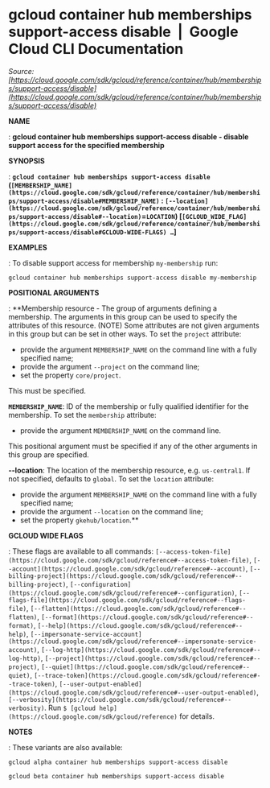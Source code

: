 # gcloud container hub memberships support-access disable  |  Google Cloud CLI Documentation

*Source: [https://cloud.google.com/sdk/gcloud/reference/container/hub/memberships/support-access/disable](https://cloud.google.com/sdk/gcloud/reference/container/hub/memberships/support-access/disable)*

**NAME**

: **gcloud container hub memberships support-access disable - disable support access for the specified membership**

**SYNOPSIS**

: **`gcloud container hub memberships support-access disable` (`[MEMBERSHIP_NAME](https://cloud.google.com/sdk/gcloud/reference/container/hub/memberships/support-access/disable#MEMBERSHIP_NAME)` : `[--location](https://cloud.google.com/sdk/gcloud/reference/container/hub/memberships/support-access/disable#--location)`=`LOCATION`) [`[GCLOUD_WIDE_FLAG](https://cloud.google.com/sdk/gcloud/reference/container/hub/memberships/support-access/disable#GCLOUD-WIDE-FLAGS) …`]**

**EXAMPLES**

: To disable support access for membership `my-membership` run:

```
gcloud container hub memberships support-access disable my-membership
```

**POSITIONAL ARGUMENTS**

: **Membership resource - The group of arguments defining a membership. The
arguments in this group can be used to specify the attributes of this resource.
(NOTE) Some attributes are not given arguments in this group but can be set in
other ways.
To set the `project` attribute:

- provide the argument `MEMBERSHIP_NAME` on the command line with a
fully specified name;
- provide the argument `--project` on the command line;
- set the property `core/project`.

This must be specified.

**`MEMBERSHIP_NAME`**:
ID of the membership or fully qualified identifier for the membership.
To set the `membership` attribute:

- provide the argument `MEMBERSHIP_NAME` on the command line.

This positional argument must be specified if any of the other arguments in this
group are specified.

**--location**:
The location of the membership resource, e.g. `us-central1`. If not
specified, defaults to `global`.
To set the `location` attribute:

- provide the argument `MEMBERSHIP_NAME` on the command line with a
fully specified name;
- provide the argument `--location` on the command line;
- set the property `gkehub/location`.**

**GCLOUD WIDE FLAGS**

: These flags are available to all commands: `[--access-token-file](https://cloud.google.com/sdk/gcloud/reference#--access-token-file)`,
`[--account](https://cloud.google.com/sdk/gcloud/reference#--account)`, `[--billing-project](https://cloud.google.com/sdk/gcloud/reference#--billing-project)`,
`[--configuration](https://cloud.google.com/sdk/gcloud/reference#--configuration)`,
`[--flags-file](https://cloud.google.com/sdk/gcloud/reference#--flags-file)`,
`[--flatten](https://cloud.google.com/sdk/gcloud/reference#--flatten)`, `[--format](https://cloud.google.com/sdk/gcloud/reference#--format)`, `[--help](https://cloud.google.com/sdk/gcloud/reference#--help)`, `[--impersonate-service-account](https://cloud.google.com/sdk/gcloud/reference#--impersonate-service-account)`,
`[--log-http](https://cloud.google.com/sdk/gcloud/reference#--log-http)`,
`[--project](https://cloud.google.com/sdk/gcloud/reference#--project)`, `[--quiet](https://cloud.google.com/sdk/gcloud/reference#--quiet)`, `[--trace-token](https://cloud.google.com/sdk/gcloud/reference#--trace-token)`, `[--user-output-enabled](https://cloud.google.com/sdk/gcloud/reference#--user-output-enabled)`,
`[--verbosity](https://cloud.google.com/sdk/gcloud/reference#--verbosity)`.
Run `$ [gcloud help](https://cloud.google.com/sdk/gcloud/reference)` for details.

**NOTES**

: These variants are also available:

```
gcloud alpha container hub memberships support-access disable
```

```
gcloud beta container hub memberships support-access disable
```
